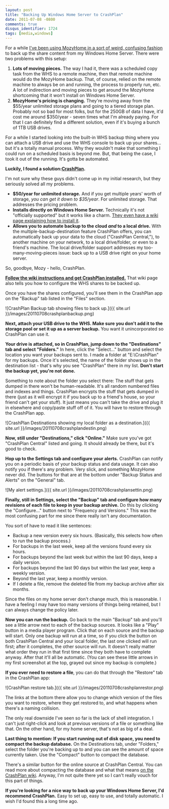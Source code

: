 ```yaml
---
layout: post
title: "Backing Up Windows Home Server to CrashPlan"
date: 2011-07-08 -0800
comments: true
disqus_identifier: 1724
tags: [media,windows]
---
```

For a while [I've been using MozyHome in a sort of weird, confusing
fashion](/archive/2009/08/17/backing-up-windows-home-server-to-mozyhome.aspx)
to back up the share content from my Windows Home Server. There were two
problems with this setup:

1. **Lots of moving pieces.** The way I had it, there was a scheduled
    copy task from the WHS to a remote machine, then that remote machine
    would do the MozyHome backup. That, of course, relied on the remote
    machine to always be on and running, the process to properly run,
    etc. A lot of indirection and moving pieces to get around the
    MozyHome shortcoming that it won't install on Windows Home Server.
2. **MozyHome's pricing is changing.** They're moving away from the
    $55/year unlimited storage plans and going to a tiered storage
    plan. Probably not so bad for most folks, but for the 250GB of data
    I have, it'd cost me around $350/year - seven times what I'm
    already paying. For that I can definitely find a different solution,
    even if it's buying a bunch of 1TB USB drives.

For a while I started looking into the built-in WHS backup thing where
you can attach a USB drive and use the WHS console to back up your
shares... but it's a totally manual process. Why they wouldn't make that
something I could run on a scheduled basis is beyond me. But, that being
the case, I took it out of the running. It's gotta be automated.

**Luckily, I found a
solution:**[**CrashPlan**](http://www.crashplan.com/)**.**

I'm not sure why these guys didn't come up in my initial research, but
they seriously solved all my problems.

- **$50/year for unlimited storage.** And if you get multiple years'
    worth of storage, *you can get it down to $35/year*. For unlimited
    storage. That addresses the pricing problem.
- **Installs directly on Windows Home Server.** Technically it's not
    "officially supported" but it works like a charm. [They even have a
    wiki page explaining how to install
    it](http://support.crashplan.com/doku.php/recipe/whs_installation).
- **Allows you to automate backup to the cloud *and* to a local
    drive.** With the multiple-backup-destination feature CrashPlan
    offers, you can automatically back up your data to the cloud
    ("CrashPlan Central,"), to another machine on your network, to a
    local drive/folder, or even to a friend's machine. The local
    drive/folder support addresses my too-many-moving-pieces issue: back
    up to a USB drive right on your home server.

So, goodbye, Mozy - hello, CrashPlan.

[**Follow the wiki instructions and get CrashPlan
installed.**](http://support.crashplan.com/doku.php/recipe/whs_installation)
That wiki page also tells you how to configure the WHS shares to be
backed up.

Once you have the shares configured, you'll see them in the CrashPlan
app on the "Backup" tab listed in the "Files" section.

![CrashPlan Backup tab showing files to back
up.]({{ site.url }}/images/20110708crashplanbackup.png)

**Next, attach your USB drive to the WHS. Make sure you don't add it to
the storage pool or set it up as a server backup.** You want it
unincorporated so CrashPlan can use it.

**Your drive is attached, so in CrashPlan, jump down to the
"Destinations" tab and select "Folders."** In here, click the
"Select..." button and select the location you want your backups sent
to. I made a folder at "E:\\CrashPlan" for my backups. Once it's
selected, the name of the folder shows up in the destination list -
that's why you see "CrashPlan" there in my list. **Don't start the
backup yet, you're not done.**

Something to note about the folder you select there: The stuff that gets
dumped in there won't be human-readable. It's all random numbered files
and indexes and things. CrashPlan encrypts the stuff that gets dumped in
there (just as it will encrypt it if you back up to a friend's house, so
your friend can't get your stuff). It just means you can't take the
drive and plug it in elsewhere and copy/paste stuff off of it. You will
have to restore through the CrashPlan app.

![CrashPlan Destinations showing my local folder as a
destination.]({{ site.url }}/images/20110708crashplandestin.png)

**Now, still under "Destinations," click "Online."** Make sure you've
got "CrashPlan Central" listed and going. It should already be there,
but it's good to check.

**Hop up to the Settings tab and configure your alerts.** CrashPlan can
notify you on a periodic basis of your backup status and data usage. It
can also notify you if there's any problem. Very slick, and something
MozyHome never did. The buttons for that are at the bottom under "Backup
Status and Alerts" on the "General" tab.

![My alert
settings.]({{ site.url }}/images/20110708crashplansettin.png)

**Finally, still in Settings, select the "Backup" tab and configure how
many revisions of each file to keep in your backup archive.** Do this by
clicking the "Configure..." button next to "Frequency and Versions."
This was the most confusing part for me since there really isn't any
documentation.

You sort of have to read it like sentences:

- Backup a new version every six hours. (Basically, this selects how
    often to run the backup process.)
- For backups in the last week, keep all the versions found every six
    hours.
- For backups beyond the last week but within the last 90 days, keep a
    daily version.
- For backups beyond the last 90 days but within the last year, keep a
    weekly version.
- Beyond the last year, keep a monthly version.
- If I delete a file, remove the deleted file from my backup archive
    after six months.

Since the files on my home server don't change much, this is reasonable.
I have a feeling I may have too many versions of things being retained,
but I can always change the policy later.

**Now you can run the backup.** Go back to the main "Backup" tab and
you'll see a little arrow next to each of the backup sources. It looks
like a "Play" button in a media player program. Click that on each
source and the backup will start. Only one backup will run at a time, so
if you click the button on both CrashPlan Central and your local folder,
the last one clicked will run first; after it completes, the other
source will run. It doesn't really matter what order they run in that
first time since they both have to complete anyway. After that it'll all
be automatic. (You can see these little arrows in my first screenshot at
the top, grayed out since my backup is complete.)

**If you ever need to restore a file**, you can do that through the
"Restore" tab in the CrashPlan app:

![CrashPlan restore
tab.]({{ site.url }}/images/20110708crashplanrestor.png)

The links at the bottom there allow you to change which version of the
files you want to restore, where they get restored to, and what happens
when there's a naming collision.

The only real downside I've seen so far is the lack of shell
integration. I can't just right-click and look at previous versions of a
file or something like that. On the other hand, for my home server,
that's not as big of a deal.

**Last thing to mention: If you start running out of disk space, you
need to compact the backup database.** On the Destinations tab, under
"Folders," select the folder you're backing up to and you can see the
amount of space currently taken. Use the "Compact" button to compact the
database.

There's a similar button for the online source at CrashPlan Central. You
can read more about compacting the database and what that means [on the
CrashPlan
wiki](http://support.crashplan.com/doku.php/how_to/delete_files_or_archives_from_crashplan_central).
Anyway, I'm not quite there yet so I can't really vouch for this part of
things.

**If you're looking for a nice way to back up your Windows Home Server,
I'd recommend CrashPlan.** Easy to set up, easy to use, and totally
automatic. I wish I'd found this a long time ago.
